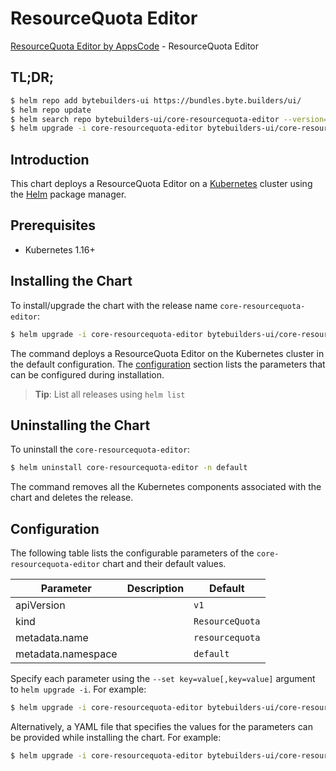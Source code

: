 # ResourceQuota Editor

[ResourceQuota Editor by AppsCode](https://byte.builders) - ResourceQuota Editor

## TL;DR;

```bash
$ helm repo add bytebuilders-ui https://bundles.byte.builders/ui/
$ helm repo update
$ helm search repo bytebuilders-ui/core-resourcequota-editor --version=v0.4.7
$ helm upgrade -i core-resourcequota-editor bytebuilders-ui/core-resourcequota-editor -n default --create-namespace --version=v0.4.7
```

## Introduction

This chart deploys a ResourceQuota Editor on a [Kubernetes](http://kubernetes.io) cluster using the [Helm](https://helm.sh) package manager.

## Prerequisites

- Kubernetes 1.16+

## Installing the Chart

To install/upgrade the chart with the release name `core-resourcequota-editor`:

```bash
$ helm upgrade -i core-resourcequota-editor bytebuilders-ui/core-resourcequota-editor -n default --create-namespace --version=v0.4.7
```

The command deploys a ResourceQuota Editor on the Kubernetes cluster in the default configuration. The [configuration](#configuration) section lists the parameters that can be configured during installation.

> **Tip**: List all releases using `helm list`

## Uninstalling the Chart

To uninstall the `core-resourcequota-editor`:

```bash
$ helm uninstall core-resourcequota-editor -n default
```

The command removes all the Kubernetes components associated with the chart and deletes the release.

## Configuration

The following table lists the configurable parameters of the `core-resourcequota-editor` chart and their default values.

|     Parameter      | Description |          Default           |
|--------------------|-------------|----------------------------|
| apiVersion         |             | <code>v1</code>            |
| kind               |             | <code>ResourceQuota</code> |
| metadata.name      |             | <code>resourcequota</code> |
| metadata.namespace |             | <code>default</code>       |


Specify each parameter using the `--set key=value[,key=value]` argument to `helm upgrade -i`. For example:

```bash
$ helm upgrade -i core-resourcequota-editor bytebuilders-ui/core-resourcequota-editor -n default --create-namespace --version=v0.4.7 --set apiVersion=v1
```

Alternatively, a YAML file that specifies the values for the parameters can be provided while
installing the chart. For example:

```bash
$ helm upgrade -i core-resourcequota-editor bytebuilders-ui/core-resourcequota-editor -n default --create-namespace --version=v0.4.7 --values values.yaml
```
